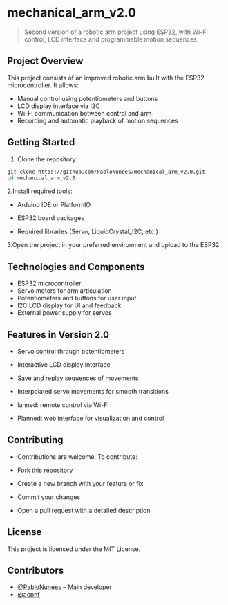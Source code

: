 # mechanical_arm_v2.0
> Second version of a robotic arm project using ESP32, with Wi-Fi control, LCD interface and programmable motion sequences.

## Project Overview

This project consists of an improved robotic arm built with the ESP32 microcontroller. It allows:

- Manual control using potentiometers and buttons  
- LCD display interface via I2C  
- Wi-Fi communication between control and arm  
- Recording and automatic playback of motion sequences

## Getting Started

1. Clone the repository:
   
```bash
git clone https://github.com/PabloNunees/mechanical_arm_v2.0.git
cd mechanical_arm_v2.0
```

2.Install required tools:

- Arduino IDE or PlatformIO

- ESP32 board packages

- Required libraries (Servo, LiquidCrystal_I2C, etc.)

3.Open the project in your preferred environment and upload to the ESP32.

## Technologies and Components

- ESP32 microcontroller  
- Servo motors for arm articulation  
- Potentiometers and buttons for user input  
- I2C LCD display for UI and feedback 
- External power supply for servos  

## Features in Version 2.0

- Servo control through potentiometers

- Interactive LCD display interface

- Save and replay sequences of movements

- Interpolated servo movements for smooth transitions

- lanned: remote control via Wi-Fi

- Planned: web interface for visualization and control

## Contributing

- Contributions are welcome. To contribute:

- Fork this repository

- Create a new branch with your feature or fix

- Commit your changes

- Open a pull request with a detailed description

## License

This project is licensed under the MIT License.

## Contributors

- [@PabloNunees](https://github.com/PabloNunees) – Main developer
- [@acpnf](https://github.com/acpnf)

